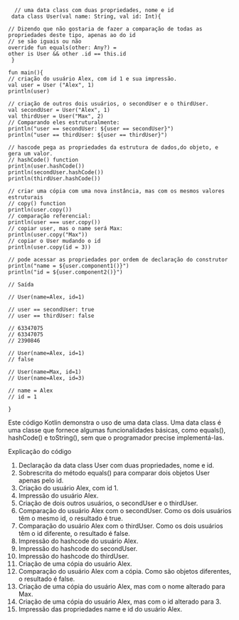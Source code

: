       // uma data class com duas propriedades, nome e id
     data class User(val name: String, val id: Int){
    
    // Dizendo que não gostaria de fazer a comparação de todas as propriedades deste tipo, apenas ao do id 
    // se são iguais ou não
    override fun equals(other: Any?) =
    other is User && other .id == this.id
     }

    fun main(){
    // criação do usuário Alex, com id 1 e sua impressão.
    val user = User ("Alex", 1)
    println(user)
    
    // criação de outros dois usuários, o secondUser e o thirdUser.
    val secondUser = User("Alex", 1)
    val thirdUser = User("Max", 2)
    // Comparando eles estruturalmente:
    println("user == secondUser: ${user == secondUser}") 
    println("user == thirdUser: ${user == thirdUser}")
    
    // hascode pega as propriedades da estrutura de dados,do objeto, e gera um valor. 
    // hashCode() function
    println(user.hashCode())
    println(secondUser.hashCode())
    println(thirdUser.hashCode())
    
    // criar uma cópia com uma nova instância, mas com os mesmos valores estruturais
    // copy() function
    println(user.copy())
    // comparação referencial: 
    println(user === user.copy())
    // copiar user, mas o name será Max:
    println(user.copy("Max"))
    // copiar o User mudando o id
    println(user.copy(id = 3))
    
    // pode acessar as propriedades por ordem de declaração do construtor
    println("name = ${user.component1()}")
    println("id = ${user.component2()}")
    
    // Saída
    
    // User(name=Alex, id=1)
    
    // user == secondUser: true
    // user == thirdUser: false
    
    // 63347075 
    // 63347075
    // 2390846
    
    // User(name=Alex, id=1)
    // false
    
    // User(name=Max, id=1)
    // User(name=Alex, id=3)
    
    // name = Alex
    // id = 1
  
    }

Este código Kotlin demonstra o uso de uma data class. Uma data class é uma classe que fornece algumas funcionalidades básicas, como equals(), hashCode() e toString(), sem que o programador precise implementá-las.

Explicação do código

1.  Declaração da data class User com duas propriedades, nome e id.
2.  Sobrescrita do método equals() para comparar dois objetos User apenas pelo id.
3.   Criação do usuário Alex, com id 1.
4.   Impressão do usuário Alex.
5.   Criação de dois outros usuários, o secondUser e o thirdUser.
6.   Comparação do usuário Alex com o secondUser. Como os dois usuários têm o mesmo id, o resultado é true.
7.   Comparação do usuário Alex com o thirdUser. Como os dois usuários têm o id diferente, o resultado é false.
8.   Impressão do hashcode do usuário Alex.
9.   Impressão do hashcode do secondUser.
10.  Impressão do hashcode do thirdUser.
11.  Criação de uma cópia do usuário Alex.
12.  Comparação do usuário Alex com a cópia. Como são objetos diferentes, o resultado é false.
13.  Criação de uma cópia do usuário Alex, mas com o nome alterado para Max.
14.  Criação de uma cópia do usuário Alex, mas com o id alterado para 3.
15.  Impressão das propriedades name e id do usuário Alex.
